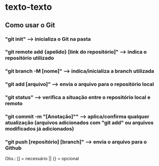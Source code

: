 # texto-texto
## Como usar o Git
### "git init" --> inicializa o Git na pasta
### "git remote add {apelido} [link do repositório]" --> indica o repositório utilizado
### "git branch -M [nome]" --> indica/inicializa a branch utilizada
### "git add [arquivo]" --> envia o arquivo para o repositório local
### "git status" --> verifica a situação entre o repositório local e remoto
### "git commit -m "[Anotação]"" --> aplica/confirma qualquer atualização (arquivos adicionados com "git add" ou arquivos modificados já adicionados)
### "git push [repositório] [branch]" --> envia o arquivo para o Github
Obs.: [] = necessário || {} = opcional

